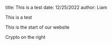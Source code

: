 <!-- title: First Post on My Sweet New Blog
date: 12/25/2022
author: Liam

# I am On My Way To Internet Fame and Fortune!

This is my first post on my new blog. While not super informative it
should convey my sense of excitement and eagerness to engage with you,
the reader!  -->

title: This is a test
date: 12/25/2022
author: Liam

This is a test

This is the start of our website

Crypto on the right